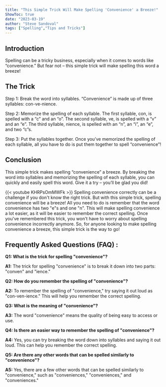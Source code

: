 ```yaml
---
title: "This Simple Trick Will Make Spelling 'Convenience' a Breeze!"
ShowToc: true 
date: "2023-03-19"
author: "Steve Sandoval" 
tags: ["Spelling","Tips and Tricks"]
---
```

## Introduction

Spelling can be a tricky business, especially when it comes to words like “convenience.” But fear not – this simple trick will make spelling this word a breeze!

## The Trick

Step 1: Break the word into syllables. “Convenience” is made up of three syllables: con-ve-nience.

Step 2: Memorize the spelling of each syllable. The first syllable, con, is spelled with a “c” and an “o”. The second syllable, ve, is spelled with a “v” and an “e”. The third syllable, nience, is spelled with an “n”, an “i”, an “e”, and two “c”s.

Step 3: Put the syllables together. Once you’ve memorized the spelling of each syllable, all you have to do is put them together to spell “convenience”!

## Conclusion

This simple trick makes spelling “convenience” a breeze. By breaking the word into syllables and memorizing the spelling of each syllable, you can quickly and easily spell this word. Give it a try – you’ll be glad you did!

{{< youtube KHRPsOmMWFk >}} 
Spelling convenience correctly can be a challenge if you don't know the right trick. But with this simple trick, spelling convenience will be a breeze! All you need to do is remember that the word convenience has two "e"s and one "n". This will make spelling convenience a lot easier, as it will be easier to remember the correct spelling. Once you've remembered this trick, you won't have to worry about spelling convenience incorrectly anymore. So, for anyone looking to make spelling convenience a breeze, this simple trick is the way to go!

## Frequently Asked Questions (FAQ) :
**Q1: What is the trick for spelling "convenience"?**

**A1:** The trick for spelling "convenience" is to break it down into two parts: "conven" and "ience."

**Q2: How do you remember the spelling of "convenience"?**

**A2:** To remember the spelling of "convenience," try saying it out loud as "con-ven-ience." This will help you remember the correct spelling.

**Q3: What is the meaning of "convenience"?**

**A3:** The word "convenience" means the quality of being easy to access or use.

**Q4: Is there an easier way to remember the spelling of "convenience"?**

**A4:** Yes, you can try breaking the word down into syllables and saying it out loud. This can help you remember the correct spelling.

**Q5: Are there any other words that can be spelled similarly to "convenience"?**

**A5:** Yes, there are a few other words that can be spelled similarly to "convenience," such as "conveniences," "conveniences," and "conveniences."





